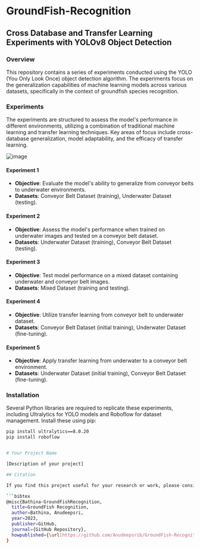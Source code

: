 # GroundFish-Recognition

## Cross Database and Transfer Learning Experiments with YOLOv8 Object Detection

### Overview
This repository contains a series of experiments conducted using the YOLO (You Only Look Once) object detection algorithm. The experiments focus on the generalization capabilities of machine learning models across various datasets, specifically in the context of groundfish species recognition.

### Experiments
The experiments are structured to assess the model's performance in different environments, utilizing a combination of traditional machine learning and transfer learning techniques. Key areas of focus include cross-database generalization, model adaptability, and the efficacy of transfer learning.

![image](https://github.com/Anudeepsrib/GroundFish-Recognition/assets/36981925/97aa6677-4f65-44ba-a586-79cb576955e1)


#### Experiment 1
- **Objective**: Evaluate the model's ability to generalize from conveyor belts to underwater environments.
- **Datasets**: Conveyor Belt Dataset (training), Underwater Dataset (testing).

#### Experiment 2
- **Objective**: Assess the model's performance when trained on underwater images and tested on a conveyor belt dataset.
- **Datasets**: Underwater Dataset (training), Conveyor Belt Dataset (testing).

#### Experiment 3
- **Objective**: Test model performance on a mixed dataset containing underwater and conveyor belt images.
- **Datasets**: Mixed Dataset (training and testing).

#### Experiment 4
- **Objective**: Utilize transfer learning from conveyor belt to underwater dataset.
- **Datasets**: Conveyor Belt Dataset (initial training), Underwater Dataset (fine-tuning).

#### Experiment 5
- **Objective**: Apply transfer learning from underwater to a conveyor belt environment.
- **Datasets**: Underwater Dataset (initial training), Conveyor Belt Dataset (fine-tuning).

### Installation
Several Python libraries are required to replicate these experiments, including Ultralytics for YOLO models and Roboflow for dataset management. Install these using pip:

```bash
pip install ultralytics==8.0.20
pip install roboflow


# Your Project Name

[Description of your project]

## Citation

If you find this project useful for your research or work, please consider citing it. You can use the following BibTeX entry:

```bibtex
@misc{Bathina-GroundFishRecognition,
  title=GroundFish Recognition,
  author=Bathina, Anudeepsri,
  year=2023,
  publisher=GitHub,
  journal={GitHub Repository},
  howpublished={\url[https://github.com/Anudeepsrib/GroundFish-Recognition/]},
}
